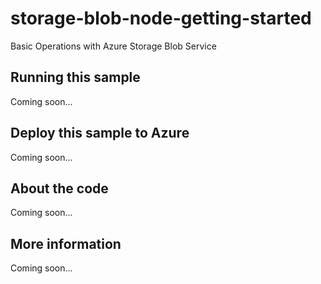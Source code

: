 # storage-blob-node-getting-started
Basic Operations with Azure Storage Blob Service 
## Running this sample
Coming soon...
## Deploy this sample to Azure
Coming soon...
## About the code
Coming soon...
## More information
Coming soon...
